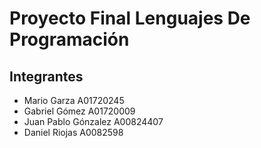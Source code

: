 # Proyecto Final Lenguajes De Programación
## Integrantes
- Mario Garza A01720245
- Gabriel Gómez A01720009
- Juan Pablo Gónzalez A00824407
- Daniel Riojas A0082598
